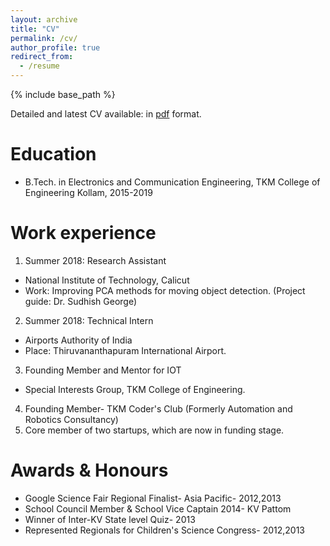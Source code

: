 ```yaml
---
layout: archive
title: "CV"
permalink: /cv/
author_profile: true
redirect_from:
  - /resume
---
```


{% include base_path %}

Detailed and latest CV available: in [pdf](/files/M_Aravind_Resume.pdf) format.  
     
Education
======
* B.Tech. in Electronics and Communication Engineering, TKM College of Engineering Kollam, 2015-2019

Work experience
======
1. Summer 2018: Research Assistant
  * National Institute of Technology, Calicut
  * Work: Improving PCA methods for moving object detection. (Project guide: Dr. Sudhish George)     
  
2. Summer 2018: Technical Intern
  * Airports Authority of India
  * Place: Thiruvananthapuram International Airport.    
    
3. Founding Member and Mentor for IOT
  * Special Interests Group, TKM College of Engineering.     
    
4. Founding Member- TKM Coder's Club (Formerly Automation and Robotics Consultancy)   
5. Core member of two startups, which are now in funding stage.   
    

Awards & Honours
======
* Google Science Fair Regional Finalist- Asia Pacific- 2012,2013
* School Council Member & School Vice Captain 2014- KV Pattom
* Winner of Inter-KV State level Quiz- 2013  
* Represented Regionals for Children's Science Congress- 2012,2013 
 
    
